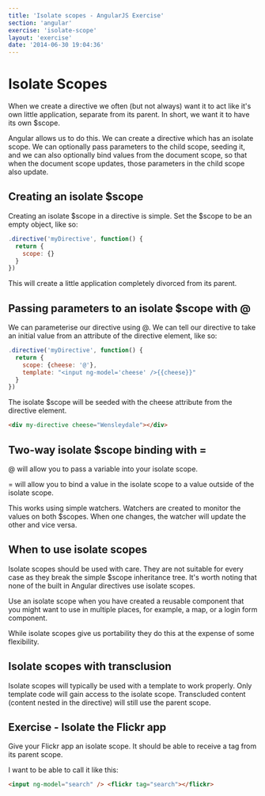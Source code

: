 ```yaml
---
title: 'Isolate scopes - AngularJS Exercise'
section: 'angular'
exercise: 'isolate-scope'
layout: 'exercise'
date: '2014-06-30 19:04:36'
---
```


# Isolate Scopes

When we create a directive we often (but not always) want it to act like it's own little application, separate from its parent. In short, we want it to have its own $scope.

Angular allows us to do this. We can create a directive which has an isolate scope. We can optionally pass parameters to the child scope, seeding it, and we can also optionally bind values from the document scope, so that when the document scope updates, those parameters in the child scope also update.

## Creating an isolate $scope

Creating an isolate $scope in a directive is simple. Set the $scope to be an empty object, like so:

```js
.directive('myDirective', function() {
  return {
    scope: {}
  }
})
```

This will create a little application completely divorced from its parent.

## Passing parameters to an isolate $scope with @

We can parameterise our directive using @. We can tell our directive to take an initial value from an attribute of the directive element, like so:

```js
.directive('myDirective', function() {
  return {
    scope: {cheese: '@'},
    template: "<input ng-model='cheese' />{{cheese}}"
  }
})
```

The isolate $scope will be seeded with the cheese attribute from the directive element.

```html
<div my-directive cheese="Wensleydale"></div>
```

## Two-way isolate $scope binding with =

@ will allow you to pass a variable into your isolate scope.

= will allow you to bind a value in the isolate scope to a value outside of the isolate scope.

This works using simple watchers. Watchers are created to monitor the values on both $scopes. When one changes, the watcher will update the other and vice versa.

## When to use isolate scopes

Isolate scopes should be used with care. They are not suitable for every case as they break the simple $scope inheritance tree. It's worth noting that none of the built in Angular directives use isolate scopes.

Use an isolate scope when you have created a reusable component that you might want to use in multiple places, for example, a map, or a login form component.

While isolate scopes give us portability they do this at the expense of some flexibility.

## Isolate scopes with transclusion

Isolate scopes will typically be used with a template to work properly. Only template code will gain access to the isolate scope. Transcluded content (content nested in the directive) will still use the parent scope.

## Exercise - Isolate the Flickr app

Give your Flickr app an isolate scope. It should be able to receive a tag from its parent scope.

I want to be able to call it like this:

```html
<input ng-model="search" /> <flickr tag="search"></flickr>
```
